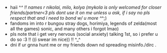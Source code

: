 - haii ^_^ !! names r nikolai, milo, kolya (mykola is only welcomed for closer friends/partner<3 pls
  dont use it on me unless u ask, if i say no pls respect that and i need to bond w/ u more ^_^;)
- fandoms im into r bungou stray dogs, horimiya, legends of zelda(most all the games) sonic, and many others i forgot lmao)
- pls note that i get very nervous (social anxiety) talking 1st, so i prefer u do so :3 !! ((i swear im nice)) !! ^_^
- dni if ur gnna hunt me or my friends down nd spreading misinfo./dirc .
<!---
dannykisser/dannykisser is a ✨ special ✨ repository because its `README.md` (this file) appears on your GitHub profile.
You can click the Preview link to take a look at your changes.
--->
